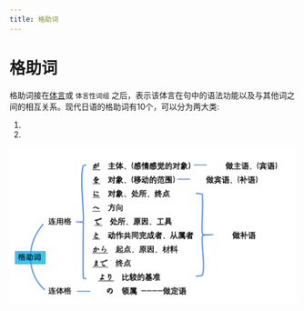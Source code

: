 ```yaml
---
title: 格助词
---
```


# 格助词

格助词接在[体言](./ty.md)或 `体言性词组` 之后，表示该体言在句中的语法功能以及与其他词之间的相互关系。现代日语的格助词有10个，可以分为两大类:

1. <grammer-content sentence="一类是表示连用关系的格助词，包括「が、を、に、へ、で、と、から、まで、より」，用法为**名词+格助词( +动词、形容词)**;" />
2. <grammer-content sentence="另一类是表示连体关系的格「の」，用法为**名词+の (+名词)**。" />

![Alt text](../../public/imgs/1-5-5.png)
